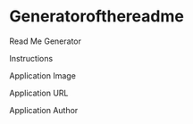# Generatorofthereadme
Read Me Generator


Instructions


Application Image


Application URL


Application Author

